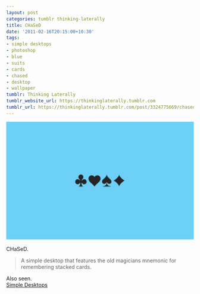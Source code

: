 ```yaml
---
layout: post
categories: tumblr thinking-laterally
title: CHaSeD
date: '2011-02-16T20:15:00+10:30'
tags:
- simple desktops
- photoshop
- blue
- suits
- cards
- chased
- desktop
- wallpaper
tumblr: Thinking Laterally
tumblr_website_url: https://thinkinglaterally.tumblr.com
tumblr_url: https://thinkinglaterally.tumblr.com/post/3324775669/chased-a-simple-desktop-that-features-the-old
---
```

 ![](/content/images/tumblr/thinking-laterally/tumblr_lgpf36Lv0V1qh9he3o1_1280.png)  

CHaSeD.

> A simple desktop that features the old magicians mnemonic for remembering stacked cards.

Also seen.  
[Simple Desktops](http://simpledesktops.com/browse/desktops/2010/dec/30/chased/)

